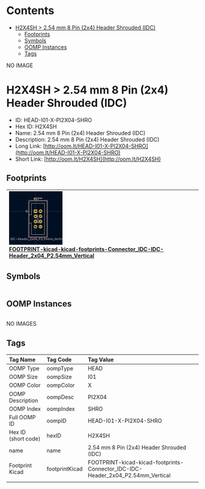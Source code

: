 



Contents
========

* [H2X4SH > 2.54 mm 8 Pin (2x4) Header Shrouded (IDC)](#h2x4sh--254-mm-8-pin-2x4-header-shrouded-idc)
	* [Footprints](#footprints)
	* [Symbols](#symbols)
	* [OOMP Instances](#oomp-instances)
	* [Tags](#tags)
  
NO IMAGE  
# H2X4SH > 2.54 mm 8 Pin (2x4) Header Shrouded (IDC)

- ID: HEAD-I01-X-PI2X04-SHRO
- Hex ID: H2X4SH
- Name: 2.54 mm 8 Pin (2x4) Header Shrouded (IDC)
- Description: 2.54 mm 8 Pin (2x4) Header Shrouded (IDC)
- Long Link: [http://oom.lt/HEAD-I01-X-PI2X04-SHRO](http://oom.lt/HEAD-I01-X-PI2X04-SHRO)
- Short Link: [http://oom.lt/H2X4SH](http://oom.lt/H2X4SH)

## Footprints
  

|[![](https://raw.githubusercontent.com/oomlout/oomlout_OOMP_eda_V2/main/FOOTPRINT/kicad/kicad-footprints/Connector_IDC/IDC-Header_2x04_P2.54mm_Vertical/image_140.png)<br>FOOTPRINT-kicad-kicad-footprints-Connector_IDC-IDC-Header_2x04_P2.54mm_Vertical](https://github.com/oomlout/oomlout_OOMP_eda_V2/tree/main/FOOTPRINT/kicad/kicad-footprints/Connector_IDC/IDC-Header_2x04_P2.54mm_Vertical/)||||
| :--- | :--- | :--- | :--- |

## Symbols
  

|||||
| :--- | :--- | :--- | :--- |

## OOMP Instances
  

|||||
| :--- | :--- | :--- | :--- |
  
NO IMAGES  
## Tags
  

|Tag Name|Tag Code|Tag Value|
| :--- | :--- | :--- |
|OOMP Type|oompType|HEAD|
|OOMP Size|oompSize|I01|
|OOMP Color|oompColor|X|
|OOMP Description|oompDesc|PI2X04|
|OOMP Index|oompIndex|SHRO|
|Full OOMP ID|oompID|HEAD-I01-X-PI2X04-SHRO|
|Hex ID (short code)|hexID|H2X4SH|
|name|name|2.54 mm 8 Pin (2x4) Header Shrouded (IDC)|
|Footprint Kicad|footprintKicad|FOOTPRINT-kicad-kicad-footprints-Connector_IDC-IDC-Header_2x04_P2.54mm_Vertical|
||||

